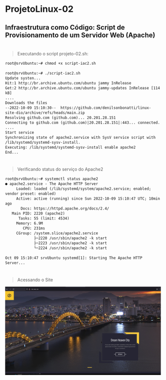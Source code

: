 # ProjetoLinux-02
## Infraestrutura como Código: Script de Provisionamento de um Servidor Web (Apache)
#

<p></p>

> Executando o script projeto-02.sh: 
````
root@srvUbuntu:~# chmod +x script-iac2.sh

root@srvUbuntu:~# ./script-iac2.sh
Update systen...
Hit:1 http://br.archive.ubuntu.com/ubuntu jammy InRelease
Get:2 http://br.archive.ubuntu.com/ubuntu jammy-updates InRelease [114 kB]
....
Downloads the files
--2022-10-09 15:10:30--  https://github.com/denilsonbonatti/linux-site-dio/archive/refs/heads/main.zip
Resolving github.com (github.com)... 20.201.28.151
Connecting to github.com (github.com)|20.201.28.151|:443... connected.
....
Start service
Synchronizing state of apache2.service with SysV service script with /lib/systemd/systemd-sysv-install.
Executing: /lib/systemd/systemd-sysv-install enable apache2
End...
````
#
> Verificando status do serviço do Apache2
````
root@srvUbuntu:~# systemctl status apache2
● apache2.service - The Apache HTTP Server
     Loaded: loaded (/lib/systemd/system/apache2.service; enabled; vendor preset: enabled)
     Active: active (running) since Sun 2022-10-09 15:10:47 UTC; 10min ago
       Docs: https://httpd.apache.org/docs/2.4/
   Main PID: 2220 (apache2)
      Tasks: 55 (limit: 4534)
     Memory: 6.9M
        CPU: 231ms
     CGroup: /system.slice/apache2.service
             ├─2220 /usr/sbin/apache2 -k start
             ├─2223 /usr/sbin/apache2 -k start
             └─2224 /usr/sbin/apache2 -k start

Oct 09 15:10:47 srvUbuntu systemd[1]: Starting The Apache HTTP Server...
````
#
> Acessando o Site


<p align="center">
  
  <img src="https://github.com/italorafaeltavares/ProjetoLinux-02-iac/blob/main/site.png" style="width: 550px;">
 
</p>

<p align="center">




